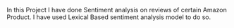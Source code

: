 In this Project I have done Sentiment analysis on reviews of certain Amazon Product. I have used Lexical Based sentiment analysis model to do so. 
